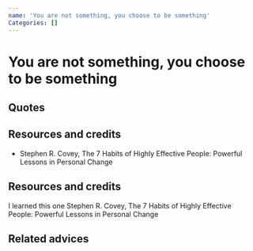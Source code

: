 ```yaml
---
name: 'You are not something, you choose to be something'
Categories: []
---
```

# You are not something, you choose to be something


## Quotes


## Resources and credits

- Stephen R. Covey, The 7 Habits of Highly Effective People: Powerful Lessons in Personal Change

## Resources and credits

I learned this one Stephen R. Covey, The 7 Habits of Highly Effective People: Powerful Lessons in Personal Change

## Related advices

